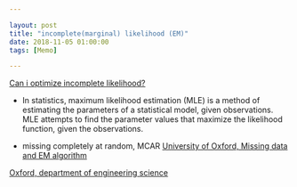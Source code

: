 ```yaml
---

layout: post
title: "incomplete(marginal) likelihood (EM)"
date: 2018-11-05 01:00:00
tags: [Memo]

---
```



[Can i optimize incomplete likelihood?](https://stats.stackexchange.com/q/134498/225061)

- In statistics, maximum likelihood estimation (MLE) is a method of estimating the parameters of a statistical model, given observations. MLE attempts to find the parameter values that maximize the likelihood function, given the observations.

- missing completely at random, MCAR
[University of Oxford, Missing data and EM algorithm](http://www.stats.ox.ac.uk/~steffen/teaching/fsmHT07/fsm407c.pdf)

[Oxford, department of engineering science](http://www.stats.ox.ac.uk/~flaxman/HT17_lecture6.pdf)

